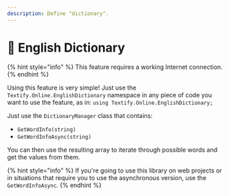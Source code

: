 ```yaml
---
description: Define "dictionary".
---
```


# 📘 English Dictionary

{% hint style="info" %}
This feature requires a working Internet connection.
{% endhint %}

Using this feature is very simple! Just use the `Textify.Online.EnglishDictionary` namespace in any piece of code you want to use the feature, as in: `using Textify.Online.EnglishDictionary;`

Just use the `DictionaryManager` class that contains:

* `GetWordInfo(string)`
* `GetWordInfoAsync(string)`

You can then use the resulting array to iterate through possible words and get the values from them.

{% hint style="info" %}
If you're going to use this library on web projects or in situations that require you to use the asynchronous version, use the `GetWordInfoAsync`.
{% endhint %}
